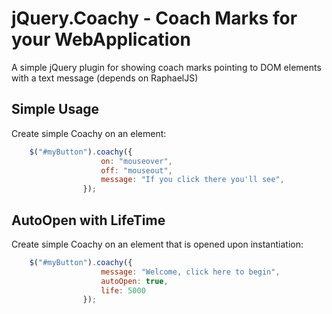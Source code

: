 # jQuery.Coachy - Coach Marks for your WebApplication

A simple jQuery plugin for showing coach marks pointing to DOM elements with a text message (depends on RaphaelJS)

## Simple Usage

Create simple Coachy on an element:

```js
    $("#myButton").coachy({
		            on: "mouseover",
		            off: "mouseout",
		            message: "If you click there you'll see",
		        });
```

## AutoOpen with LifeTime

Create simple Coachy on an element that is opened upon instantiation:

```js
    $("#myButton").coachy({
		            message: "Welcome, click here to begin",
					autoOpen: true,
					life: 5000
		        });
```
